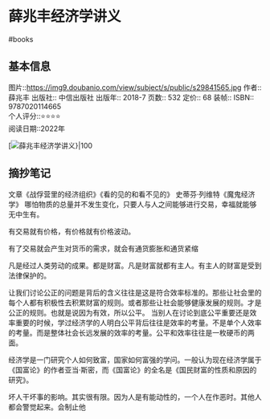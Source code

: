 ---
---

# 薛兆丰经济学讲义
#books 
## 基本信息

图片::https://img9.doubanio.com/view/subject/s/public/s29841565.jpg 
作者:: 薛兆丰
出版社:: 中信出版社
出版年:: 2018-7
页数:: 532
定价:: 68
装帧:: 
ISBN:: 9787020114665  
个人评分::⭐⭐⭐⭐  
阅读日期::2022年

 [![薛兆丰经济学讲义}|100](https://img9.doubanio.com/view/subject/s/public/s29841565.jpg  )

## 摘抄笔记

文章《战俘营里的经济组织》《看的见的和看不见的》
史蒂芬·列维特《魔鬼经济学》
哪怕物质的总量并不发生变化，只要人与人之间能够进行交易，幸福就能够无中生有。

有交易就有价格，有价格就有价格波动。

有了交易就会产生对货币的需求，就会有通货膨胀和通货紧缩

凡是经过人类劳动的成果。都是财富。凡是财富就都有主人。有主人的财富是受到法律保护的。

让我们讨论公正的问题是背后的含义往往是这是符合效率标准的。那些让社会里的每个人都有积极性去积累财富的规则。或者那些让社会能够健康发展的规则。才是公正的规则。也就是说因为有效，所以公平。
当别人在讨论到底公平重要还是效率重要的时候，学过经济学的人明白公平背后往往是效率的考量。不是单个人效率的考量。而是整体社会长远发展的效率的考量。公平和效率往往是一枚硬币的两面。

经济学是一门研究个人如何致富，国家如何富强的学问。一般认为现在经济学属于《国富论》的作者亚当·斯密，而《国富论》的全名是《国民财富的性质和原因的研究》。

坏人干坏事的影响。其实很有限。因为人是有能动性的，一个人在作恶时。其他人都会警觉起来。会制止他



